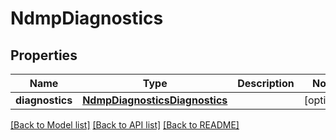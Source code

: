 # NdmpDiagnostics

## Properties
Name | Type | Description | Notes
------------ | ------------- | ------------- | -------------
**diagnostics** | [**NdmpDiagnosticsDiagnostics**](NdmpDiagnosticsDiagnostics.md) |  | [optional] 

[[Back to Model list]](../README.md#documentation-for-models) [[Back to API list]](../README.md#documentation-for-api-endpoints) [[Back to README]](../README.md)


